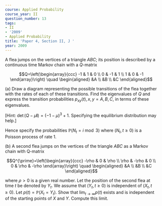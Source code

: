 ```yaml
---
course: Applied Probability
course_year: II
question_number: 13
tags:
- II
- '2009'
- Applied Probability
title: 'Paper 4, Section II, J '
year: 2009
---
```




A flea jumps on the vertices of a triangle $A B C$; its position is described by a continuous time Markov chain with a $Q$-matrix

$$Q=\left(\begin{array}{ccc}
-1 & 1 & 0 \\
0 & -1 & 1 \\
1 & 0 & -1
\end{array}\right) \quad \begin{aligned}
&A \\
&B \\
&C
\end{aligned}$$

(a) Draw a diagram representing the possible transitions of the flea together with the rates of each of these transitions. Find the eigenvalues of $Q$ and express the transition probabilities $p_{x y}(t), x, y=A, B, C$, in terms of these eigenvalues.

[Hint: $\operatorname{det}(Q-\mu \mathbf{I})=(-1-\mu)^{3}+1$. Specifying the equilibrium distribution may help.]

Hence specify the probabilities $\mathbb{P}\left(N_{t}=i \bmod 3\right)$ where $\left(N_{t}, t \geqslant 0\right)$ is a Poisson process of rate $1 .$

(b) A second flea jumps on the vertices of the triangle $A B C$ as a Markov chain with Q-matrix

$$Q^{\prime}=\left(\begin{array}{ccc}
-\rho & 0 & \rho \\
\rho & -\rho & 0 \\
0 & \rho & -\rho
\end{array}\right) \quad \begin{aligned}
&A \\
&B \\
&C
\end{aligned}$$

where $\rho>0$ is a given real number. Let the position of the second flea at time $t$ be denoted by $Y_{t}$. We assume that $\left(Y_{t}, t \geqslant 0\right)$ is independent of $\left(X_{t}, t \geqslant 0\right)$. Let $p(t)=\mathbb{P}\left(X_{t}=Y_{t}\right)$. Show that $\lim _{t \rightarrow \infty} p(t)$ exists and is independent of the starting points of $X$ and $Y$. Compute this limit.